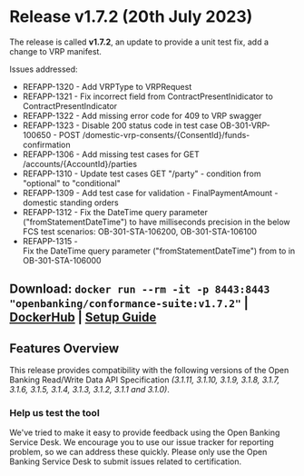 # Release v1.7.2 (20th July 2023)

The release is called **v1.7.2**, an update to provide a unit test fix, add a change to VRP manifest.

Issues addressed:
- REFAPP-1320 - Add VRPType to VRPRequest
- REFAPP-1321 - Fix incorrect field from ContractPresentInidicator to ContractPresentIndicator
- REFAPP-1322 - Add missing error code for 409 to VRP swagger
- REFAPP-1323 - Disable 200 status code in test case OB-301-VRP-100650 - POST /domestic-vrp-consents/{ConsentId}/funds-confirmation
- REFAPP-1306 - Add missing test cases for GET /accounts/{AccountId}/parties
- REFAPP-1310 - Update test cases GET "/party" - condition from "optional" to "conditional"
- REFAPP-1309 - Add test case for validation - FinalPaymentAmount - domestic standing orders
- REFAPP-1312 - Fix the DateTime query parameter ("fromStatementDateTime") to have milliseconds precision in the below FCS test scenarios: OB-301-STA-106200, OB-301-STA-106100
- REFAPP-1315 - 	
Fix the DateTime query parameter ("fromStatementDateTime") from <Date Extended and Time Basic> to <Date Basic and Time Basic> in OB-301-STA-106000


**Download**:
`docker run --rm -it -p 8443:8443 "openbanking/conformance-suite:v1.7.2"` |
[DockerHub](https://hub.docker.com/r/openbanking/conformance-suite) |
[Setup Guide](https://github.com/OpenBankingUK/conformance-suite/blob/develop/docs/setup-guide.md)
---

## Features Overview

This release provides compatibility with the following versions of the Open Banking Read/Write Data API
Specification *(3.1.11, 3.1.10, 3.1.9, 3.1.8, 3.1.7, 3.1.6, 3.1.5, 3.1.4, 3.1.3, 3.1.2, 3.1.1 and 3.1.0)*.


### Help us test the tool

We've tried to make it easy to provide feedback using the Open Banking Service Desk. We encourage you to use our issue
tracker for reporting problem, so we can address these quickly. Please only use the Open Banking Service Desk to submit
issues related to certification.